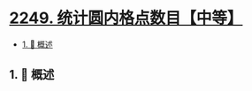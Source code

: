 # [2249. 统计圆内格点数目【中等】](https://github.com/Tdahuyou/TNotes.leetcode/tree/main/notes/2249.%20%E7%BB%9F%E8%AE%A1%E5%9C%86%E5%86%85%E6%A0%BC%E7%82%B9%E6%95%B0%E7%9B%AE%E3%80%90%E4%B8%AD%E7%AD%89%E3%80%91)

<!-- region:toc -->

- [1. 📝 概述](#1--概述)

<!-- endregion:toc -->

## 1. 📝 概述
